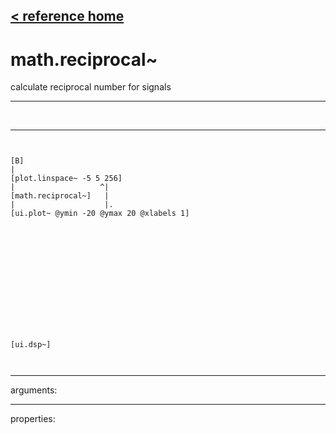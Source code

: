 [< reference home](ceammc_lib.html)
---

# math.reciprocal~


calculate reciprocal number for signals

---

<br>


---


```


[B]
|
[plot.linspace~ -5 5 256]
|                   ^|
[math.reciprocal~]   |
|                    |.
[ui.plot~ @ymin -20 @ymax 20 @xlabels 1]














[ui.dsp~]

            
```

---
arguments:


---
properties:


